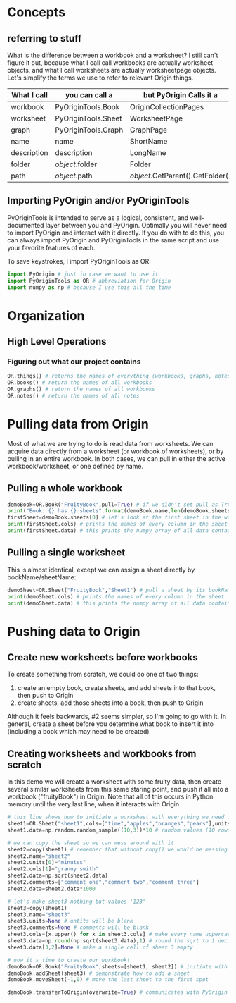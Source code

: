 # Concepts

## referring to stuff
What is the difference between a workbook and a worksheet? I still can't figure it out, because what I call call workbooks are actually worksheet objects, and what I call worksheets are actually worksheetpage objects. Let's simplify the terms we use to refer to relevant Origin things.

|What I call|you can call a|but PyOrigin Calls it a|
|---|---|---|
|workbook|PyOriginTools.Book|OriginCollectionPages|
|worksheet|PyOriginTools.Sheet|WorksheetPage|
|graph|PyOriginTools.Graph|GraphPage|
|name|name|ShortName|
|description|description|LongName|
|folder|_object_.folder|Folder|
|path|_object_.path|_object_.GetParent().GetFolder()|

## Importing PyOrigin and/or PyOriginTools
PyOriginTools is intended to serve as a logical, consistent, and well-documented layer between you and PyOrigin. Optimally you will never need to import PyOrigin and interact with it directly. If you do with to do this, you can always import PyOrigin and PyOriginTools in the same script and use your favorite features of each. 

To save keystrokes, I import PyOriginTools as OR:
```python
import PyOrigin # just in case we want to use it
import PyOriginTools as OR # abbreviation for Origin
import numpy as np # because I use this all the time
```

# Organization
## High Level Operations
### Figuring out what our project contains
```python
OR.things() # returns the names of everything (workbooks, graphs, notes)
OR.books() # return the names of all workbooks
OR.graphs() # return the names of all workbooks
OR.notes() # return the names of all notes
```

# Pulling data from Origin
Most of what we are trying to do is read data from worksheets. We can acquire data directly from a worksheet (or workbook of worksheets), or by pulling in an entire workbook. In both cases, we can pull in either the active workbook/worksheet, or one defined by name.

## Pulling a whole workbook
```python
demoBook=OR.Book("FruityBook",pull=True) # if we didn't set pull as True, we would be creating one from scratch
print("Book: {} has {} sheets".format(demoBook.name,len(demoBook.sheets))
firstSheet=demoBook.sheets[0] # let's look at the first sheet in the workbook
print(firstSheet.cols) # prints the names of every column in the sheet
print(firstSheet.data) # this prints the numpy array of all data contained within
```

## Pulling a single worksheet
This is almost identical, except we can assign a sheet directly by bookName/sheetName:
```python
demoSheet=OR.Sheet("FruityBook","Sheet1") # pull a sheet by its bookName/sheetName
print(demoSheet.cols) # prints the names of every column in the sheet
print(demoSheet.data) # this prints the numpy array of all data contained within
```

# Pushing data to Origin

## Create new worksheets before workbooks
To create something from scratch, we could do one of two things:
 1. create an empty book, create sheets, and add sheets into that book, then push to Origin
 2. create sheets, add those sheets into a book, then push to Origin
 
Although it feels backwards, #2 seems simpler, so I'm going to go with it. In general, create a sheet before you determine what book to insert it into (including a book which may need to be created)

## Creating worksheets and workbooks from scratch
In this demo we will create a worksheet with some fruity data, then create several similar worksheets from this same staring point, and push it all into a workbook ("fruityBook") in Origin. Note that all of this occurs in Python memory until the very last line, when it interacts with Origin
```python
# this line shows how to initiate a worksheet with everything we need in one line
sheet1=OR.Sheet("sheet1",cols=["time","apples","oranges","pears"],units=["seconds","grams","grams","grams"])
sheet1.data=np.random.random_sample((10,3))*10 # random values (10 rows, 3 columns)

# we can copy the sheet so we can mess around with it
sheet2=copy(sheet1) # remember that without copy() we would be messing with the original
sheet2.name="sheet2"
sheet2.units[0]="minutes"
sheet2.cols[1]="granny smith"
sheet2.data=np.sqrt(sheet2.data)
sheet2.comments=["comment one","comment two","comment three"]
sheet2.data=sheet2.data*1000

# let's make sheet3 nothing but values '123'
sheet3=copy(sheet1)
sheet3.name="sheet3"
sheet3.units=None # untits will be blank
sheet3.comments=None # comments will be blank
sheet3.cols=[x.upper() for x in sheet3.cols] # make every name uppercase
sheet3.data=np.round(np.sqrt(sheet3.data),1) # round the sqrt to 1 decimal place
sheet3.data[3,2]=None # make a single cell of sheet 3 empty

# now it's time to create our workbook!
demoBook=OR.Book("FruityBook",sheets=[sheet1, sheet2]) # initiate with 2 sheets
demoBook.addSheet(sheet3) # demonstrate how to add a sheet
demoBook.moveSheet(-1,0) # move the last sheet to the first spot

demoBook.transferToOrigin(overwrite=True) # communicates with PyOrigin to create/fill this book.
```
